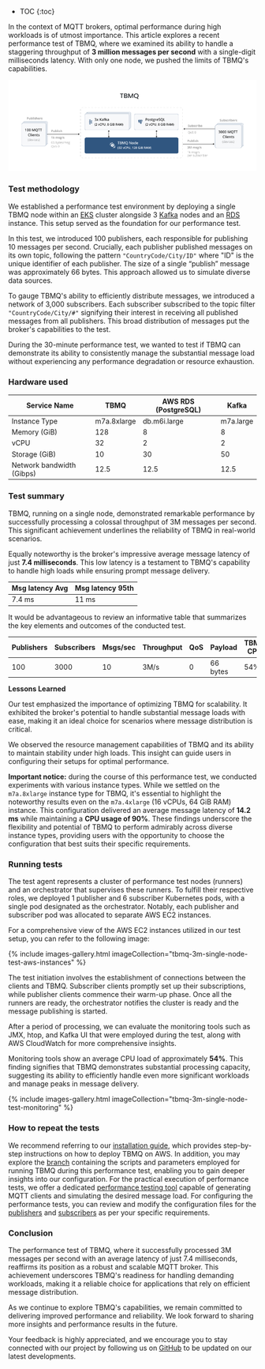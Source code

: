
* TOC
{:toc}

In the context of MQTT brokers, optimal performance during high workloads is of utmost importance. 
This article explores a recent performance test of TBMQ, where we examined its ability to handle a staggering throughput of **3 million messages per second** with a single-digit milliseconds latency.
With only one node, we pushed the limits of TBMQ's capabilities.

![image](/images/mqtt-broker/reference/single-node-test/tbmq-test-diagram.png)

### Test methodology

We established a performance test environment by deploying a single TBMQ node within an [EKS](https://aws.amazon.com/eks/) cluster alongside 3 [Kafka](https://kafka.apache.org/) nodes 
and an [RDS](https://aws.amazon.com/rds/) instance. This setup served as the foundation for our performance test.

In this test, we introduced 100 publishers, each responsible for publishing 10 messages per second. 
Crucially, each publisher published messages on its own topic, following the pattern `"CountryCode/City/ID"` where "ID" is the unique identifier of each publisher.
The size of a single “publish” message was approximately 66 bytes.
This approach allowed us to simulate diverse data sources.

To gauge TBMQ's ability to efficiently distribute messages, we introduced a network of 3,000 subscribers. 
Each subscriber subscribed to the topic filter `"CountryCode/City/#"` signifying their interest in receiving all published messages from all publishers. 
This broad distribution of messages put the broker's capabilities to the test.

During the 30-minute performance test, we wanted to test if TBMQ can demonstrate its ability to consistently manage the substantial message load 
without experiencing any performance degradation or resource exhaustion.

### Hardware used

| Service Name              | **TBMQ**    | **AWS RDS (PostgreSQL)** | **Kafka** |
|---------------------------|-------------|--------------------------|-----------|
| Instance Type             | m7a.8xlarge | db.m6i.large             | m7a.large |
| Memory (GiB)              | 128         | 8                        | 8         |
| vCPU                      | 32          | 2                        | 2         |
| Storage (GiB)             | 10          | 30                       | 50        |
| Network bandwidth (Gibps) | 12.5        | 12.5                     | 12.5      |

[comment]: <> ( To format table as markdown, please use the online table generator https://www.tablesgenerator.com/markdown_tables )

### Test summary

TBMQ, running on a single node, demonstrated remarkable performance by successfully processing a colossal throughput of 3M messages per second. 
This significant achievement underlines the reliability of TBMQ in real-world scenarios.

Equally noteworthy is the broker's impressive average message latency of just **7.4 milliseconds**. 
This low latency is a testament to TBMQ's capability to handle high loads while ensuring prompt message delivery.

| Msg latency Avg | Msg latency 95th |
|-----------------|------------------|
| 7.4 ms          | 11 ms            |

It would be advantageous to review an informative table that summarizes the key elements and outcomes of the conducted test.

| Publishers | Subscribers | Msgs/sec | Throughput | QoS | Payload  | TBMQ CPU | TBMQ Memory |
|------------|-------------|----------|------------|-----|----------|----------|-------------|
| 100        | 3000        | 10       | 3M/s       | 0   | 66 bytes | 54%      | 75GiB       |

**Lessons Learned**

Our test emphasized the importance of optimizing TBMQ for scalability. 
It exhibited the broker's potential to handle substantial message loads with ease, making it an ideal choice for scenarios where message distribution is critical.

We observed the resource management capabilities of TBMQ and its ability to maintain stability under high loads. 
This insight can guide users in configuring their setups for optimal performance.

**Important notice:** during the course of this performance test, we conducted experiments with various instance types.
While we settled on the `m7a.8xlarge` instance type for TBMQ, it's essential to highlight the noteworthy results even on the `m7a.4xlarge` (16 vCPUs, 64 GiB RAM) instance.
This configuration delivered an average message latency of **14.2 ms** while maintaining a **CPU usage of 90%**.
These findings underscore the flexibility and potential of TBMQ to perform admirably across diverse instance types, 
providing users with the opportunity to choose the configuration that best suits their specific requirements.

### Running tests

The test agent represents a cluster of performance test nodes (runners) and an orchestrator that supervises these runners.
To fulfill their respective roles, we deployed 1 publisher and 6 subscriber Kubernetes pods, with a single pod designated as the orchestrator.
Notably, each publisher and subscriber pod was allocated to separate AWS EC2 instances.

For a comprehensive view of the AWS EC2 instances utilized in our test setup, you can refer to the following image:

{% include images-gallery.html imageCollection="tbmq-3m-single-node-test-aws-instances" %}

The test initiation involves the establishment of connections between the clients and TBMQ. Subscriber clients promptly set up their subscriptions, while publisher clients commence their warm-up phase.
Once all the runners are ready, the orchestrator notifies the cluster is ready and the message publishing is started.

After a period of processing, we can evaluate the monitoring tools such as JMX, htop, and Kafka UI that were employed during the test, along with AWS CloudWatch for more comprehensive insights.

Monitoring tools show an average CPU load of approximately **54%**.
This finding signifies that TBMQ demonstrates substantial processing capacity, suggesting its ability to efficiently handle even more significant workloads and manage peaks in message delivery.

{% include images-gallery.html imageCollection="tbmq-3m-single-node-test-monitoring" %}

### How to repeat the tests

We recommend referring to our [installation guide](/docs/mqtt-broker/install/cluster/aws-cluster-setup/), which provides step-by-step instructions on how to deploy TBMQ on AWS.
In addition, you may explore the [branch](https://github.com/thingsboard/tbmq/tree/3M-single-node-perf-test/k8s/aws#readme) containing the scripts and parameters employed for running TBMQ during this performance test,
enabling you to gain deeper insights into our configuration.
For the practical execution of performance tests, we offer a dedicated [performance testing tool](https://github.com/thingsboard/tb-mqtt-perf-tests/tree/3M-single-node-perf-test) 
capable of generating MQTT clients and simulating the desired message load.
For configuring the performance tests, you can review and modify the configuration files for the 
[publishers](https://github.com/thingsboard/tb-mqtt-perf-tests/blob/3M-single-node-perf-test/k8s/broker-tests-publishers-config.yml) and 
[subscribers](https://github.com/thingsboard/tb-mqtt-perf-tests/blob/3M-single-node-perf-test/k8s/broker-tests-subscribers-config.yml) as per your specific requirements.

### Conclusion

The performance test of TBMQ, where it successfully processed 3M messages per second with an average latency of just 7.4 milliseconds, reaffirms its position as a robust and scalable MQTT broker. 
This achievement underscores TBMQ's readiness for handling demanding workloads, making it a reliable choice for applications that rely on efficient message distribution.

As we continue to explore TBMQ's capabilities, we remain committed to delivering improved performance and reliability. 
We look forward to sharing more insights and performance results in the future.

Your feedback is highly appreciated, and we encourage you to stay connected with our project by following us on [GitHub](https://github.com/thingsboard/tbmq) to be updated on our latest developments.
